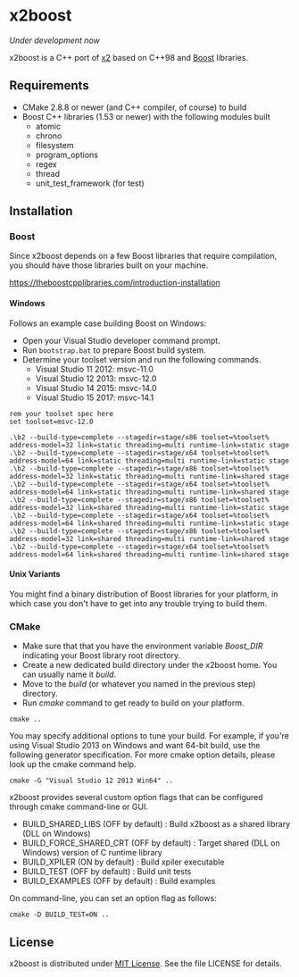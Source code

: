 x2boost
=======

_Under development now_

x2boost is a C++ port of [x2](https://github.com/jaykang920/x2) based on C++98
and [Boost](http://www.boost.org/) libraries.

Requirements
------------

* CMake 2.8.8 or newer (and C++ compiler, of course) to build
* Boost C++ libraries (1.53 or newer) with the following modules built
  * atomic
  * chrono
  * filesystem
  * program_options
  * regex
  * thread
  * unit_test_framework (for test)

Installation
------------

### Boost

Since x2boost depends on a few Boost libraries that require compilation, you
should have those libraries built on your machine.

https://theboostcpplibraries.com/introduction-installation

#### Windows

Follows an example case building Boost on Windows:

* Open your Visual Studio developer command prompt.
* Run `bootstrap.bat` to prepare Boost build system.
* Determine your toolset version and run the following commands.
  * Visual Studio 11 2012: msvc-11.0
  * Visual Studio 12 2013: msvc-12.0
  * Visual Studio 14 2015: msvc-14.0
  * Visual Studio 15 2017: msvc-14.1

```
rem your toolset spec here
set toolset=msvc-12.0

.\b2 --build-type=complete --stagedir=stage/x86 toolset=%toolset% address-model=32 link=static threading=multi runtime-link=static stage
.\b2 --build-type=complete --stagedir=stage/x64 toolset=%toolset% address-model=64 link=static threading=multi runtime-link=static stage
.\b2 --build-type=complete --stagedir=stage/x86 toolset=%toolset% address-model=32 link=static threading=multi runtime-link=shared stage
.\b2 --build-type=complete --stagedir=stage/x64 toolset=%toolset% address-model=64 link=static threading=multi runtime-link=shared stage
.\b2 --build-type=complete --stagedir=stage/x86 toolset=%toolset% address-model=32 link=shared threading=multi runtime-link=static stage
.\b2 --build-type=complete --stagedir=stage/x64 toolset=%toolset% address-model=64 link=shared threading=multi runtime-link=static stage
.\b2 --build-type=complete --stagedir=stage/x86 toolset=%toolset% address-model=32 link=shared threading=multi runtime-link=shared stage
.\b2 --build-type=complete --stagedir=stage/x64 toolset=%toolset% address-model=64 link=shared threading=multi runtime-link=shared stage

```

#### Unix Variants

You might find a binary distribution of Boost libraries for your platform, in
which case you don't have to get into any trouble trying to build them.

### CMake

* Make sure that that you have the environment variable *Boost_DIR* indicating your Boost library root directory.
* Create a new dedicated build directory under the x2boost home. You can usually name it *build*.
* Move to the *build* (or whatever you named in the previous step) directory.
* Run *cmake* command to get ready to build on your platform.
```
cmake ..
```
You may specify additional options to tune your build. For example, if you're using Visual Studio 2013 on Windows and want 64-bit build, use the following generator specification. For more cmake option details, please look up the cmake command help.
```
cmake -G "Visual Studio 12 2013 Win64" ..
```
x2boost provides several custom option flags that can be configured through cmake command-line or GUI.
 * BUILD_SHARED_LIBS (OFF by default) : Build x2boost as a shared library (DLL on Windows)
 * BUILD_FORCE_SHARED_CRT (OFF by default) : Target shared (DLL on Windows) version of C runtime library
 * BUILD_XPILER (ON by default) : Build xpiler executable
 * BUILD_TEST (OFF by default) : Build unit tests
 * BUILD_EXAMPLES (OFF by default) : Build examples

On command-line, you can set an option flag as follows:
```
cmake -D BUILD_TEST=ON ..
```

License
-------

x2boost is distributed under [MIT License](http://opensource.org/licenses/MIT).
See the file LICENSE for details.
